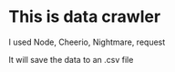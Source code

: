 # This is data crawler

I used Node, Cheerio, Nightmare, request

It will save the data to an .csv file
